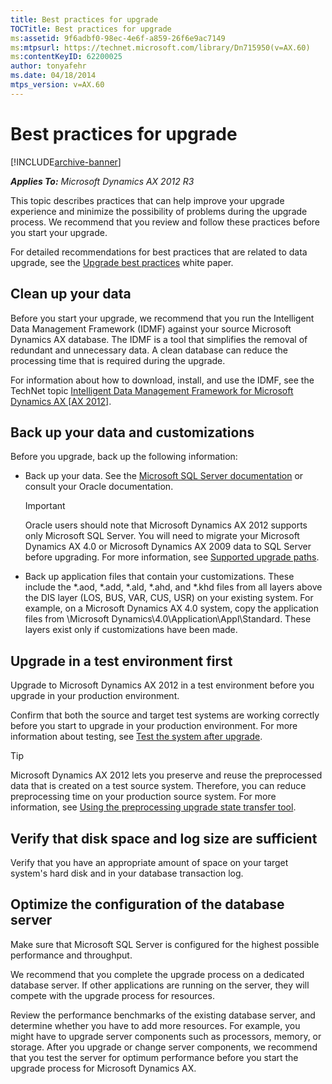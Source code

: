 ```yaml
---
title: Best practices for upgrade
TOCTitle: Best practices for upgrade
ms:assetid: 9f6adbf0-98ec-4e6f-a859-26f6e9ac7149
ms:mtpsurl: https://technet.microsoft.com/library/Dn715950(v=AX.60)
ms:contentKeyID: 62200025
author: tonyafehr
ms.date: 04/18/2014
mtps_version: v=AX.60
---
```


# Best practices for upgrade 


[!INCLUDE[archive-banner](includes/archive-banner.md)]


_**Applies To:** Microsoft Dynamics AX 2012 R3_

This topic describes practices that can help improve your upgrade experience and minimize the possibility of problems during the upgrade process. We recommend that you review and follow these practices before you start your upgrade.

For detailed recommendations for best practices that are related to data upgrade, see the [Upgrade best practices](https://go.microsoft.com/fwlink/?linkid=238709) white paper.

## Clean up your data

Before you start your upgrade, we recommend that you run the Intelligent Data Management Framework (IDMF) against your source Microsoft Dynamics AX database. The IDMF is a tool that simplifies the removal of redundant and unnecessary data. A clean database can reduce the processing time that is required during the upgrade.

For information about how to download, install, and use the IDMF, see the TechNet topic [Intelligent Data Management Framework for Microsoft Dynamics AX \[AX 2012\]](https://go.microsoft.com/fwlink/?linkid=230455).

## Back up your data and customizations

Before you upgrade, back up the following information:

  - Back up your data. See the [Microsoft SQL Server documentation](https://go.microsoft.com/fwlink/?linkid=28107) or consult your Oracle documentation.
    

    > [!IMPORTANT]
    > <P>Oracle users should note that Microsoft Dynamics AX 2012 supports only Microsoft SQL Server. You will need to migrate your Microsoft Dynamics AX 4.0 or Microsoft Dynamics AX 2009 data to SQL Server before upgrading. For more information, see <A href="supported-upgrade-paths.md">Supported upgrade paths</A>.</P>



  - Back up application files that contain your customizations. These include the \*.aod, \*.add, \*.ald, \*.ahd, and \*.khd files from all layers above the DIS layer (LOS, BUS, VAR, CUS, USR) on your existing system. For example, on a Microsoft Dynamics AX 4.0 system, copy the application files from \\Microsoft Dynamics\\4.0\\Application\\Appl\\Standard. These layers exist only if customizations have been made.

## Upgrade in a test environment first

Upgrade to Microsoft Dynamics AX 2012 in a test environment before you upgrade in your production environment.

Confirm that both the source and target test systems are working correctly before you start to upgrade in your production environment. For more information about testing, see [Test the system after upgrade](test-the-system-after-upgrade.md).


> [!TIP]
> <P>Microsoft Dynamics AX 2012 lets you preserve and reuse the preprocessed data that is created on a test source system. Therefore, you can reduce preprocessing time on your production source system. For more information, see <A href="using-the-preprocessing-upgrade-state-transfer-tool.md">Using the preprocessing upgrade state transfer tool</A>.</P>



## Verify that disk space and log size are sufficient

Verify that you have an appropriate amount of space on your target system's hard disk and in your database transaction log.

## Optimize the configuration of the database server

Make sure that Microsoft SQL Server is configured for the highest possible performance and throughput.

We recommend that you complete the upgrade process on a dedicated database server. If other applications are running on the server, they will compete with the upgrade process for resources.

Review the performance benchmarks of the existing database server, and determine whether you have to add more resources. For example, you might have to upgrade server components such as processors, memory, or storage. After you upgrade or change server components, we recommend that you test the server for optimum performance before you start the upgrade process for Microsoft Dynamics AX.

  


